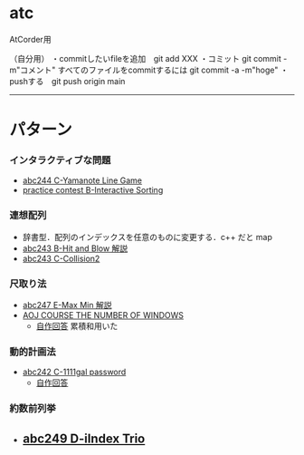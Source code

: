 # atc
AtCorder用

（自分用）
・commitしたいfileを追加　git add XXX
・コミット git commit -m"コメント" すべてのファイルをcommitするには git commit -a -m"hoge"
・pushする　git push origin main

---
# パターン

### インタラクティブな問題
- [abc244 C-Yamanote Line Game](https://atcoder.jp/contests/abc244/tasks/abc244_c)
- [practice contest B-Interactive Sorting](https://atcoder.jp/contests/practice/tasks/practice_2)


### 連想配列
- 辞書型．配列のインデックスを任意のものに変更する．c++ だと map
- [abc243 B-Hit and Blow 解説](https://atcoder.jp/contests/abc243/editorial/3541)
- [abc243 C-Collision2](https://atcoder.jp/contests/abc243/tasks/abc243_c)


### 尺取り法
- [abc247 E-Max Min 解説](https://atcoder.jp/contests/abc247/editorial/3736)
- [AOJ COURSE THE NUMBER OF WINDOWS](https://judge.u-aizu.ac.jp/onlinejudge/description.jsp?id=DSL_3_C)
  - [自作回答](./src/shakutori/DSL_3_C.cpp) 累積和用いた


### 動的計画法
- [abc242 C-1111gal password](https://atcoder.jp/contests/abc242/tasks/abc242_c)
  - [自作回答](./C/abc242C.cpp)
  
### 約数前列挙
- [abc249 D-iIndex Trio](https://atcoder.jp/contests/abc249/tasks/abc249_d)
  - 